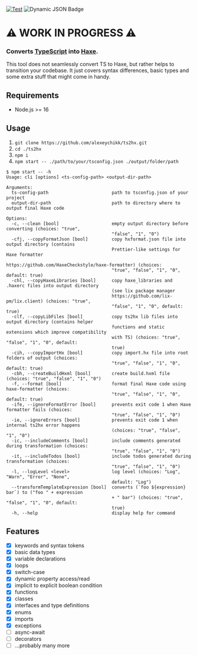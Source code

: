 [![Test](https://github.com/alexeychikk/ts2hx/actions/workflows/test.yml/badge.svg)](https://github.com/alexeychikk/ts2hx/actions/workflows/test.yml)
![Dynamic JSON Badge](https://img.shields.io/badge/dynamic/json?url=https%3A%2F%2Fraw.githubusercontent.com%2Falexeychikk%2Fts2hx%2Fcoverage%2Fcoverage%2Fcoverage-summary.json&query=%24.total.lines.pct&suffix=%25&label=Coverage&color=green)

# ⚠️ WORK IN PROGRESS ⚠️

### Converts [TypeScript](https://www.typescriptlang.org/) into [Haxe](https://haxe.org/).

This tool does not seamlessly convert TS to Haxe, but rather helps to transition your codebase.
It just covers syntax differences, basic types and some extra stuff that might come in handy.

## Requirements

- Node.js >= 16

## Usage

1. `git clone https://github.com/alexeychikk/ts2hx.git`
2. `cd ./ts2hx`
3. `npm i`
4. `npm start -- ./path/to/your/tsconfig.json ./output/folder/path`

```console
$ npm start -- -h
Usage: cli [options] <ts-config-path> <output-dir-path>

Arguments:
  ts-config-path                        path to tsconfig.json of your project
  output-dir-path                       path to directory where to output final Haxe code

Options:
  -c, --clean [bool]                    empty output directory before converting (choices: "true",
                                        "false", "1", "0")
  -cfj, --copyFormatJson [bool]         copy hxformat.json file into output directory (contains
                                        Prettier-like settings for Haxe formatter
                                        https://github.com/HaxeCheckstyle/haxe-formatter) (choices:
                                        "true", "false", "1", "0", default: true)
  -chl, --copyHaxeLibraries [bool]      copy haxe_libraries and .haxerc files into output directory
                                        (see lix package manager
                                        https://github.com/lix-pm/lix.client) (choices: "true",
                                        "false", "1", "0", default: true)
  -clf, --copyLibFiles [bool]           copy ts2hx lib files into output directory (contains helper
                                        functions and static extensions which improve compatibility
                                        with TS) (choices: "true", "false", "1", "0", default:
                                        true)
  -cih, --copyImportHx [bool]           copy import.hx file into root folders of output (choices:
                                        "true", "false", "1", "0", default: true)
  -cbh, --createBuildHxml [bool]        create build.hxml file (choices: "true", "false", "1", "0")
  -f, --format [bool]                   format final Haxe code using haxe-formatter (choices:
                                        "true", "false", "1", "0", default: true)
  -ife, --ignoreFormatError [bool]      prevents exit code 1 when Haxe formatter fails (choices:
                                        "true", "false", "1", "0")
  -ie, --ignoreErrors [bool]            prevents exit code 1 when internal ts2hx error happens
                                        (choices: "true", "false", "1", "0")
  -ic, --includeComments [bool]         include comments generated during transformation (choices:
                                        "true", "false", "1", "0")
  -it, --includeTodos [bool]            include todos generated during transformation (choices:
                                        "true", "false", "1", "0")
  -l, --logLevel <level>                log level (choices: "Log", "Warn", "Error", "None",
                                        default: "Log")
  --transformTemplateExpression [bool]  converts (`foo ${expression} bar`) to ("foo " + expression
                                        + " bar") (choices: "true", "false", "1", "0", default:
                                        true)
  -h, --help                            display help for command
```

## Features

- [x] keywords and syntax tokens
- [x] basic data types
- [x] variable declarations
- [x] loops
- [x] switch-case
- [x] dynamic property access/read
- [x] implicit to explicit boolean condition
- [x] functions
- [x] classes
- [x] interfaces and type definitions
- [x] enums
- [x] imports
- [x] exceptions
- [ ] async-await
- [ ] decorators
- [ ] ...probably many more
